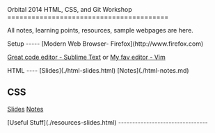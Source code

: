 <section>
Orbital 2014 HTML, CSS, and Git Workshop
========================================

All notes, learning points, resources, sample webpages are here.
</section>

<section>
Setup
-----
[Modern Web Browser- Firefox](http://www.firefox.com)

[Great code editor - Sublime Text](http://www.sublimetext.com)
or
[My fav editor - Vim](http://www.vim.org)
</section>

<section>
HTML
----
[Slides](./html-slides.html)
[Notes](./html-notes.md)

CSS
----
[Slides](./css-slides.html)
[Notes](./css-notes.md)
</section>

<section>
[Useful Stuff](./resources-slides.html)
--------------------------------
</section>


